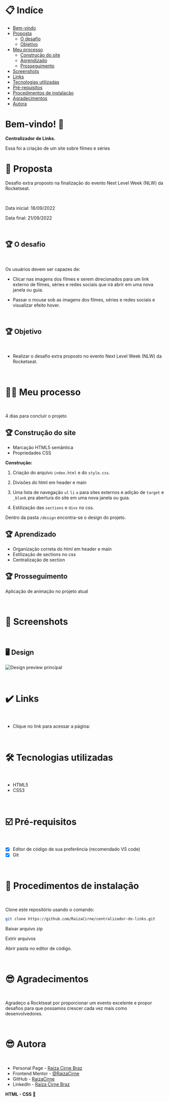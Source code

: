 # 📋 Indíce

- [Bem-vindo](#id01)
- [Proposta](#id02)
  - [O desafio](#id02.1)
  - [Objetivo](#id02.2)
- [Meu processo](#id03)
  - [Construção do site](#id03.1)
  - [Aprendizado](#id03.2)
  - [Prosseguimento](#id03.3)
- [Screenshots](#id04)
- [Links](#id05)
- [Tecnologias utilizadas](#id06)
- [Pré-requisitos](#id07)
- [Procedimentos de instalação](#id08)
- [Agradecimentos](#id09)
- [Autora](#id010)

# Bem-vindo! 👋 <a name="id01"></a>

**Centralizador de Links.**

Essa foi a criação de um site sobre filmes e séries

# 🚀 Proposta <a name="id02"></a>

Desafio extra proposto na finalização do evento Next Level Week (NLW) da Rocketseat.

<br />

Data inicial: 18/09/2022

Data final: 21/09/2022

<br />

## :trophy: O desafio <a name="id02.1"></a>

<br />

Os usuários devem ser capazes de: 

- Clicar nas imagens dos filmes e serem direcionados para um link externo de filmes, séries e redes sociais que irá abrir em uma nova janela ou guia.   

- Passar o mouse sob as imagens dos filmes, séries e redes sociais e visualizar efeito hover. 

<br />

## :trophy: Objetivo <a name="id02.2"></a>

<br />

- Realizar o desafio extra proposto no evento Next Level Week (NLW) da Rocketseat.

<br />

# 👩🚀 Meu processo <a name="id03"></a>

<br />

4 dias para concluir o projeto

## :trophy: Construção do site <a name="id03.1"></a>

- Marcação HTML5 semântica
- Propriedades CSS

**Construção:**

1. Criação do arquivo `index.html` e do `style.css`. 

2. Divisões do html em header e main 

3. Uma lista de navegação `ul` `li` `a` para sites externos e adição de `target` e `_blank` pra abertura do site em uma nova janela ou guia.  

4. Estilização das `sections` e `divs` no css. 

Dentro da pasta `/design` encontra-se o design do projeto. 

## :trophy: Aprendizado <a name="id03.2"></a>

- Organização correta do html em header e main 
- Estilização de sections no css 
- Centralização de section

## :trophy: Prosseguimento <a name="id03.3"></a>

Aplicação de animação no projeto atual

<br />

# :camera_flash: Screenshots <a name="id04"></a>

<br />

## :desktop_computer: Design

![Design preview principal]()

<br />

# :heavy_check_mark: Links <a name="id05"></a>

<br />

- Clique no link para acessar a página: 

<br />

# 🛠 Tecnologias utilizadas <a name="id06"></a>

<br />

- HTML5
- CSS3

<br />

# ☑️ Pré-requisitos <a name="id07"></a>

<br />

- [x] Editor de código de sua preferência (recomendado VS code)
- [x] Git

<br />

# 📝 Procedimentos de instalação <a name="id08"></a>

<br />

Clone este repositório usando o comando:

```bash
git clone https://github.com/RaizaCirne/centralizador-de-links.git
```

Baixar arquivo zip 

Extrir arquivos

Abrir pasta no editor de código.

<br />

# :sunglasses: Agradecimentos <a name="id09"></a>

<br />

Agradeço a Rocktseat por proporcionar um evento excelente e propor desafios para que possamos crescer cada vez mais como desenvolvedores. 

<br />

# :sunglasses: Autora <a name="id010"></a>

<br />

- Personal Page - [Raíza Cirne Braz]()
- Frontend Mentor - [@RaizaCirne](https://www.frontendmentor.io/profile/RaizaCirne)
- GitHub - [RaizaCirne](https://github.com/RaizaCirne)
- LinkedIn - [Raíza Cirne Braz](https://www.linkedin.com/in/ra%C3%ADzacirne/)

**HTML - CSS** 🚀
